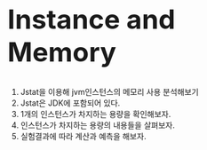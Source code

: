 <h1 style="font-size: 48px;">Instance and Memory</h1>


1. Jstat을 이용해 jvm인스턴스의 메모리 사용 분석해보기
2. Jstat은 JDK에 포함되어 있다.
3. 1개의 인스턴스가 차지하는 용량을 확인해보자.
4. 인스턴스가 차지하는 용량의 내용들을 살펴보자.
5. 실험결과에 따라 계산과 예측을 해보자.